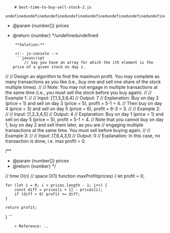 
        # best-time-to-buy-sell-stock-2.js
        undefinedundefinedundefinedundefinedundefinedundefinedundefinedundefinedundefinedundefinedundefinedundefinedundefinedundefinedundefinedundefinedundefinedundefinedundefinedundefinedundefinedundefinedundefinedundefinedundefinedundefined/**
 * @param {number[]} prices
 * @return {number}
 */undefinedundefined
        
        **Solution:**
        
        <!-- js-console -->
        ```javascript
            // Say you have an array for which the ith element is the price of a given stock on day i.
//
// Design an algorithm to find the maximum profit. You may complete as many transactions as you like (i.e., buy one and sell one share of the stock multiple times).
//
// Note: You may not engage in multiple transactions at the same time (i.e., you must sell the stock before you buy again).
//
// Example 1:
//
// Input: [7,1,5,3,6,4]
// Output: 7
// Explanation: Buy on day 2 (price = 1) and sell on day 3 (price = 5), profit = 5-1 = 4.
// Then buy on day 4 (price = 3) and sell on day 5 (price = 6), profit = 6-3 = 3.
//
// Example 2:
//
// Input: [1,2,3,4,5]
// Output: 4
// Explanation: Buy on day 1 (price = 1) and sell on day 5 (price = 5), profit = 5-1 = 4.
// Note that you cannot buy on day 1, buy on day 2 and sell them later, as you are
// engaging multiple transactions at the same time. You must sell before buying again.
//
// Example 3:
//
// Input: [7,6,4,3,1]
// Output: 0
// Explanation: In this case, no transaction is done, i.e. max profit = 0.

/**
 * @param {number[]} prices
 * @return {number}
 */

// time O(n)
// space O(1)
function maxProfit(prices) {
    let profit = 0;

    for (let i = 0; i < prices.length - 1; i++) {
        const diff = prices[i + 1] - prices[i];
        if (diff > 0) profit += diff;
    }

    return profit;
}
        ```
        
        > Reference: ..
        
        
